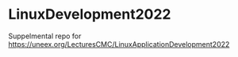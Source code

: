 # LinuxDevelopment2022
Suppelmental repo for https://uneex.org/LecturesCMC/LinuxApplicationDevelopment2022
